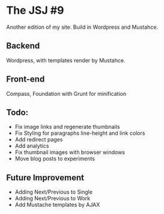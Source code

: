 # The JSJ #9 

Another edition of my site. Build in Wordpress and Mustahce. 

## Backend

Wordpress, with templates render by Mustahce. 

## Front-end

Compass, Foundation with Grunt for minification

## Todo:

- Fix image links and regenerate thumbnails
- Fix Styling for paragraphs line-height and link colors
- Add redirect pages
- Add analytics
- Fix thumbnail images with browser windows
- Move blog posts to experiments

## Future Improvement

- Adding Next/Previous to Single
- Adding Next/Previous to Work
- Add Mustache templates by AJAX